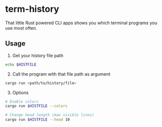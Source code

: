 # term-history

That little Rust powered CLI apps shows you which terminal programs you use most often.

## Usage

1. Get your history file path

```bash
echo $HISTFILE
```

2. Call the program with that file path as argument

```bash
cargo run <path/to/history/file>
```

3. Options

```bash
# Enable colors
cargo run $HISTFILE --colors

# Change head length (max visible lines)
cargo run $HISTFILE --head 10
```
